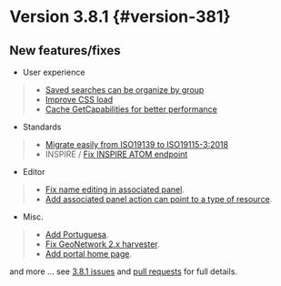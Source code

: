 # Version 3.8.1 {#version-381}

## New features/fixes

-   User experience

> -   [Saved searches can be organize by group](https://github.com/geonetwork/core-geonetwork/pull/4033)
> -   [Improve CSS load](https://github.com/geonetwork/core-geonetwork/pull/4044)
> -   [Cache GetCapabilities for better performance](https://github.com/geonetwork/core-geonetwork/pull/3988)

-   Standards

> -   [Migrate easily from ISO19139 to ISO19115-3:2018](https://github.com/geonetwork/core-geonetwork/pull/3999)
> -   INSPIRE / [Fix INSPIRE ATOM endpoint](https://github.com/geonetwork/core-geonetwork/pull/4025)

-   Editor

> -   [Fix name editing in associated panel](https://github.com/geonetwork/core-geonetwork/pull/3983).
> -   [Add associated panel action can point to a type of resource](https://github.com/geonetwork/core-geonetwork/pull/3981).

-   Misc.

> -   [Add Portuguesa](https://github.com/geonetwork/core-geonetwork/pull/4024).
> -   [Fix GeoNetwork 2.x harvester](https://github.com/geonetwork/core-geonetwork/pull/4047).
> -   [Add portal home page](https://github.com/geonetwork/core-geonetwork/pull/4042).

and more \... see [3.8.1 issues](https://github.com/geonetwork/core-geonetwork/issues?q=is%3Aissue+milestone%3A3.8.1+is%3Aclosed) and [pull requests](https://github.com/geonetwork/core-geonetwork/pulls?q=milestone%3A3.8.1+is%3Aclosed+is%3Apr) for full details.
